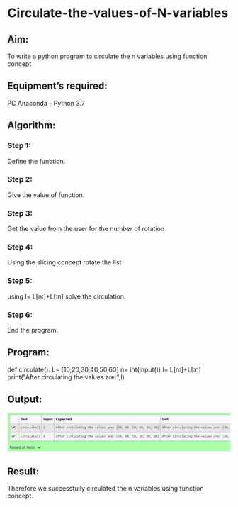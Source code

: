 # Circulate-the-values-of-N-variables
## Aim:
To write a python program to circulate the n variables using function concept
## Equipment’s required:
PC
Anaconda - Python 3.7
## Algorithm: 
### Step 1: 
Define the function.
### Step 2: 
Give the value of function.
### Step 3: 
Get the value from the user for the number of rotation
### Step 4: 
Using the slicing concept rotate the list
### Step 5: 
using l= L[n:]+L[:n] solve the circulation.
### Step 6:
End the program.
## Program:
def circulate():
    L= [10,20,30,40,50,60]
    n= int(input())
    l= L[n:]+L[:n] 
    print("After circulating the values are:",l)
    
## Output:
![Circulating](/circu/circulate.png)
## Result:
Therefore we successfully circulated the n variables using function concept.
